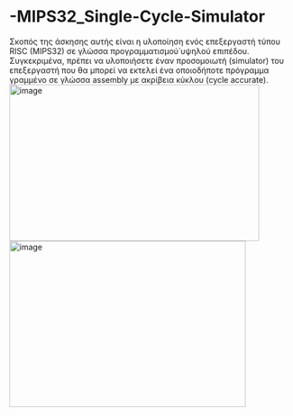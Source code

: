 # -MIPS32_Single-Cycle-Simulator
Σκοπός της άσκησης αυτής είναι η υλοποίηση ενός επεξεργαστή τύπου RISC (MIPS32) σε γλώσσα προγραμματισμού́ υψηλού επιπέδου. Συγκεκριμένα, πρέπει να υλοποιήσετε έναν προσομοιωτή (simulator) του επεξεργαστή που θα μπορεί να εκτελεί ένα οποιοδήποτε πρόγραμμα γραμμένο σε γλώσσα assembly με ακρίβεια κύκλου (cycle accurate). 
<img width="443" height="278" alt="image" src="https://github.com/user-attachments/assets/596c9b2a-700f-43ab-a566-230256cb8454" />
<img width="419" height="295" alt="image" src="https://github.com/user-attachments/assets/b07fd14b-a673-4818-ac10-b7907e675fce" />
